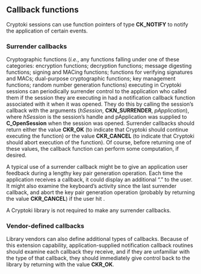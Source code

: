 ## Callback functions

Cryptoki sessions can use function pointers of type **CK_NOTIFY** to notify the
application of certain events.

### Surrender callbacks

Cryptographic functions (_i.e._, any functions falling under one of these
categories: encryption functions; decryption functions; message digesting
functions; signing and MACing functions; functions for verifying signatures and
MACs; dual-purpose cryptographic functions; key management functions; random
number generation functions) executing in Cryptoki sessions can periodically
surrender control to the application who called them if the session they are
executing in had a notification callback function associated with it when it was
opened. They do this by calling the session’s callback with the arguments
(_hSession_, **CKN_SURRENDER**, _pApplication_), where _hSession_ is the
session’s handle and pApplication was supplied to **C_OpenSession** when the
session was opened.  Surrender callbacks should return either the value
**CKR_OK** (to indicate that Cryptoki should continue executing the function) or
the value **CKR_CANCEL** (to indicate that Cryptoki should abort execution of
the function). Of course, before returning one of these values, the callback
function can perform some computation, if desired.

A typical use of a surrender callback might be to give an application user
feedback during a lengthy key pair generation operation. Each time the
application receives a callback, it could display an additional “.” to the user.
It might also examine the keyboard’s activity since the last surrender callback,
and abort the key pair generation operation (probably by returning the value
**CKR_CANCEL**) if the user hit <ESCAPE>.

A Cryptoki library is not required to make any surrender callbacks.

### Vendor-defined callbacks

Library vendors can also define additional types of callbacks. Because of this
extension capability, application-supplied notification callback routines should
examine each callback they receive, and if they are unfamiliar with the type of
that callback, they should immediately give control back to the library by
returning with the value **CKR_OK**.

